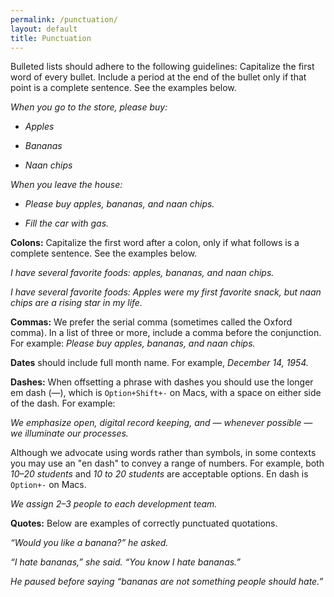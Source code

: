 ```yaml
---
permalink: /punctuation/
layout: default
title: Punctuation
---
```


Bulleted lists should adhere to the following guidelines: Capitalize the first word of every bullet. Include a period at the end of the bullet only if that point is a complete sentence. See the examples below.

*When you go to the store, please buy:*

-   *Apples*

-   *Bananas*

-   *Naan chips*

*When you leave the house:*

-   *Please buy apples, bananas, and naan chips.*

-   *Fill the car with gas.*

**Colons:** Capitalize the first word after a colon, only if what
follows is a complete sentence. See the examples below.

*I have several favorite foods: apples, bananas, and naan chips.*

*I have several favorite foods: Apples were my first favorite snack, but naan chips
are a rising star in my life.*

**Commas:** We prefer the serial comma (sometimes called the Oxford
comma). In a list of three or more, include a comma before the
conjunction. For example: *Please buy apples, bananas, and naan chips.*

**Dates** should include full month name. For example, *December 14,
1954.*

**Dashes:** When offsetting a phrase with dashes you should use the
longer em dash (—), which is `Option+Shift+-` on Macs, with a space on
either side of the dash. For example:

*We emphasize open, digital record keeping, and — whenever possible — we
illuminate our processes.*

Although we advocate using words rather than symbols, in some contexts you may use an "en dash" to convey a range of numbers. For example,  both *10–20 students* and *10 to 20 students* are acceptable options.  En dash is `Option+-` on Macs.

*We assign 2–3 people to each development team.*

**Quotes:** Below are examples of correctly punctuated quotations.

*“Would you like a banana?” he asked.*

*“I hate bananas,” she said. “You know I hate bananas.”*

*He paused before saying “bananas are not something people should
hate.”*
